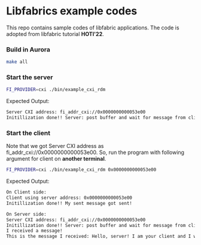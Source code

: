 # Libfabrics example codes  
This repo contains sample codes of libfabric applications.
The code is adopted from libfabric tutorial **HOTI'22**. 

### Build in Aurora
```bash
make all
```
### Start the server
```bash
FI_PROVIDER=cxi ./bin/example_cxi_rdm
```
Expected Output:
```bash
Server CXI address: fi_addr_cxi://0x0000000000053e00
Initillization done!! Server: post buffer and wait for message from client
```
### Start the client
Note that we got Server CXI address as fi_addr_cxi://0x0000000000053e00.
So, run the program with following argument for client on **another terminal**.

```bash 
FI_PROVIDER=cxi ./bin/example_cxi_rdm 0x0000000000053e00
```

Expected Output:
```bash
On Client side:
Client using server address: 0x0000000000053e00
Initillization done!! My sent message got sent!

On Server side:
Server CXI address: fi_addr_cxi://0x0000000000053e00
Initillization done!! Server: post buffer and wait for message from client
I received a message!
This is the message I received: Hello, server! I am your client and I will send you big number.
```
